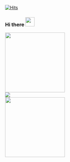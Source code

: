 [![Hits](https://hits.seeyoufarm.com/api/count/incr/badge.svg?url=https%3A%2F%2Fgithub.com%2Fkizmo04&count_bg=%2360C9E7&title_bg=%23424B58&icon=ghostery.svg&icon_color=%23FFFFFF&title=hits&edge_flat=false)](https://hits.seeyoufarm.com)

### Hi there <img src="https://raw.githubusercontent.com/MartinHeinz/MartinHeinz/master/wave.gif" width="30px">

<div>
  <img height="195px" src="https://media.giphy.com/media/xJV6h7glCnoFG/giphy.gif" />
  <div>
    <a alt="Anurag's github stats" href="https://github.com/anuraghazra/github-readme-stats">
      <img src="https://github-readme-stats.vercel.app/api?username=kizmo04&theme=vue" />
    </a>
  </div>
  <img height="195px" src="https://media.giphy.com/media/77mVbGZNfZSoM/giphy.gif" />
</div>

<!--
**kizmo04/kizmo04** is a ✨ _special_ ✨ repository because its `README.md` (this file) appears on your GitHub profile.

Here are some ideas to get you started:

- 🔭 I’m currently working on ...
- 🌱 I’m currently learning ...
- 👯 I’m looking to collaborate on ...
- 🤔 I’m looking for help with ...
- 💬 Ask me about ...
- 📫 How to reach me: ...
- 😄 Pronouns: ...
- ⚡ Fun fact: ...
-->

